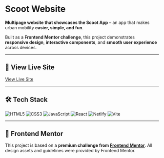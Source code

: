 # Scoot Website

**Multipage website that showcases the Scoot App** – an app that makes urban mobility **easier, simple, and fun**.  

Built as a **Frontend Mentor challenge**, this project demonstrates **responsive design**, **interactive components**, and **smooth user experience** across devices.  

---

## 🔗 View Live Site

[View Live Site](https://scoot-app-landing.netlify.app/)

---

## 🛠 Tech Stack

![HTML5](https://img.shields.io/badge/HTML5-E34F26?style=for-the-badge&logo=html5&logoColor=white) 
![CSS3](https://img.shields.io/badge/CSS3-1572B6?style=for-the-badge&logo=css3&logoColor=white) 
![JavaScript](https://img.shields.io/badge/JavaScript-F7DF1E?style=for-the-badge&logo=javascript&logoColor=black) 
![React](https://img.shields.io/badge/React-61DAFB?style=for-the-badge&logo=react&logoColor=black) 
![Netlify](https://img.shields.io/badge/Netlify-00C7B7?style=for-the-badge&logo=netlify&logoColor=white)
![Vite](https://img.shields.io/badge/Vite-646CFF?style=for-the-badge&logo=vite&logoColor=white) 

---

## 📌 Frontend Mentor

This project is based on a **premium challenge from [Frontend Mentor](https://www.frontendmentor.io/)**. All design assets and guidelines were provided by Frontend Mentor.
